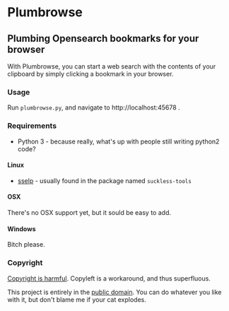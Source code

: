Plumbrowse
==========

Plumbing Opensearch bookmarks for your browser
----------------------------------------------

With Plumbrowse, you can start a web search with the contents of your
clipboard by simply clicking a bookmark in your browser.


### Usage

Run `plumbrowse.py`, and navigate to http://localhost:45678 .


### Requirements

* Python 3 - because really, what's up with people still writing python2 code?


#### Linux

* [sselp](http://tools.suckless.org/sselp) - usually found in the package named `suckless-tools`


#### OSX

There's no OSX support yet, but it sould be easy to add.


#### Windows

Bitch please.


### Copyright

[Copyright is harmful](http://harmful.cat-v.org/economics/intellectual_property/).
Copyleft is a workaround, and thus superfluous. 

This project is entirely in the [public domain](http://en.wikipedia.org/wiki/Public_domain).
You can do whatever you like with it, but don't blame me if your cat explodes.
